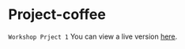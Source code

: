 # Project-coffee
`Workshop Prject 1`
You can view a live version [here](https://arwadridi.github.io/Project-coffee/).
